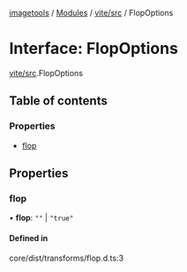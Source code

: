 [imagetools](../README.md) / [Modules](../modules.md) / [vite/src](../modules/vite_src.md) / FlopOptions

# Interface: FlopOptions

[vite/src](../modules/vite_src.md).FlopOptions

## Table of contents

### Properties

- [flop](vite_src.FlopOptions.md#flop)

## Properties

### flop

• **flop**: ``""`` \| ``"true"``

#### Defined in

core/dist/transforms/flop.d.ts:3
